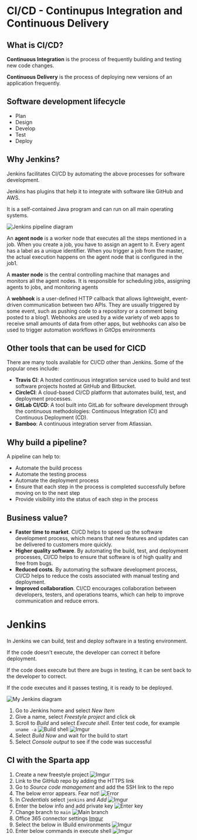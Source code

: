 # CI/CD - Continupus Integration and Continuous Delivery

## What is CI/CD?
**Continuous Integration** is the process of frequently building and testing new code changes.

**Continuous Delivery** is the process of deploying new versions of an application frequently.

## Software development lifecycle
- Plan
- Design
- Develop
- Test
- Deploy

## Why Jenkins?
Jenkins facilitates CI/CD by automating the above processes for software development.

Jenkins has plugins that help it to integrate with software like GitHub and AWS.

It is a self-contained Java program and can run on all main operating systems.

![Jenkins pipeline diagram](https://i.imgur.com/LayMK6i.png)

An **agent node** is a worker node that executes all the steps mentioned in a job. When you create a job, you have to assign an agent to it. Every agent has a label as a unique identifier. When you trigger a job from the master, the actual execution happens on the agent node that is configured in the job1.

A **master node** is the central controlling machine that manages and monitors all the agent nodes. It is responsible for scheduling jobs, assigning agents to jobs, and monitoring agents

A **webhook** is a user-defined HTTP callback that allows lightweight, event-driven communication between two APIs. They are usually triggered by some event, such as pushing code to a repository or a comment being posted to a blog1. Webhooks are used by a wide variety of web apps to receive small amounts of data from other apps, but webhooks can also be used to trigger automation workflows in GitOps environments

## Other tools that can be used for CICD
There are many tools available for CI/CD other than Jenkins. Some of the popular ones include:

- **Travis CI**: A hosted continuous integration service used to build and test software projects hosted at GitHub and Bitbucket.
- **CircleCI**: A cloud-based CI/CD platform that automates build, test, and deployment processes.
- **GitLab CI/CD**: A tool built into GitLab for software development through the continuous methodologies: Continuous Integration (CI) and Continuous Deployment (CD).
- **Bamboo**: A continuous integration server from Atlassian.

## Why build a pipeline?
A pipeline can help to:

- Automate the build process
- Automate the testing process
- Automate the deployment process
- Ensure that each step in the process is completed successfully before moving on to the next step
- Provide visibility into the status of each step in the process

## Business value?
- **Faster time to market**. CI/CD helps to speed up the software development process, which means that new features and updates can be delivered to customers more quickly.
- **Higher quality software**. By automating the build, test, and deployment processes, CI/CD helps to ensure that software is of high quality and free from bugs.
- **Reduced costs**. By automating the software development process, CI/CD helps to reduce the costs associated with manual testing and deployment.
- **Improved collaboration**. CI/CD encourages collaboration between developers, testers, and operations teams, which can help to improve communication and reduce errors.


# Jenkins
In Jenkins we can build, test and deploy software in a testing environment.

If the code doesn't execute, the developer can correct it before deployment.

If the code does execute but there are bugs in testing, it can be sent back to the developer to correct. 

If the code executes and it passes testing, it is ready to be deployed.

![My Jenkins diagram](https://i.imgur.com/pO7TtlX.png)

1. Go to Jenkins home and select *New Item*
2. Give a name, select *Freestyle project* and click ok
3. Scroll to *Build* and select *Execute shell*. Enter test code, for example `uname -a`
![Build shell](https://i.imgur.com/jsT1U8H.png)
![Imgur](https://i.imgur.com/bmRt9Yv.png)
4. Select *Build Now* and wait for the build to start
5. Select *Console output* to see if the code was successful

## CI with the Sparta app
1. Create a new freestyle project
![Imgur](https://i.imgur.com/PXWYGGy.png)
2. Link to the GitHub repo by adding the HTTPS link
3. Go to *Source code management* and add the SSH link to the repo
4. The below error appears. Fear not!
![Error](https://i.imgur.com/0n29bwO.png)
5. In *Credentials* select `jenkins` and *Add*
![Imgur](https://i.imgur.com/wvaPOWi.png)
6. Enter the below info and add private key
![Enter key](https://i.imgur.com/D3ETNkx.png)
7. Change branch to `main`
![Main branch](https://i.imgur.com/fcsWZiB.png)
8. Office 365 connector settings
[Imgur](https://i.imgur.com/siXtSbx.png)
9.  Select the below in IBuild environments
![Imgur](https://i.imgur.com/TUcqXRO.png)
10.  Enter below commands in execute shell
![Imgur](https://i.imgur.com/sgVPti5.png)